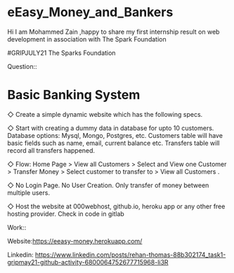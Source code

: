 # eEasy_Money_and_Bankers

Hi I am Mohammed Zain ,happy to share my first internship result on web development in association with The Spark Foundation

#GRIPJULY21  The Sparks Foundation

Question::

# Basic Banking System

◇ Create a simple dynamic website which has the following specs.

◇ Start with creating a dummy data in database for upto 10 
   customers. Database options: Mysql, Mongo, Postgres, etc. 
   Customers table will have basic fields such as name, email, 
   current balance etc. Transfers table will record all transfers 
   happened.
   
◇ Flow: Home Page > View all Customers > Select and View one 
   Customer > Transfer Money > Select customer to transfer to > 
   View all Customers . 
   
◇ No Login Page. No User Creation. Only transfer of money 
   between multiple users. 
   
◇ Host the website at 000webhost, github.io, heroku app or any 
   other free hosting provider. Check in code in gitlab

Work::

Website:https://eeasy-money.herokuapp.com/

Linkedin: https://www.linkedin.com/posts/rehan-thomas-88b302174_task1-gripmay21-github-activity-6800064752677715968-li3R
